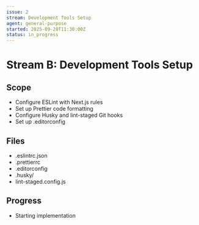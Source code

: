```yaml
---
issue: 2
stream: Development Tools Setup
agent: general-purpose
started: 2025-09-20T11:30:00Z
status: in_progress
---
```


# Stream B: Development Tools Setup

## Scope
- Configure ESLint with Next.js rules
- Set up Prettier code formatting
- Configure Husky and lint-staged Git hooks
- Set up .editorconfig

## Files
- .eslintrc.json
- .prettierrc
- .editorconfig
- .husky/
- lint-staged.config.js

## Progress
- Starting implementation